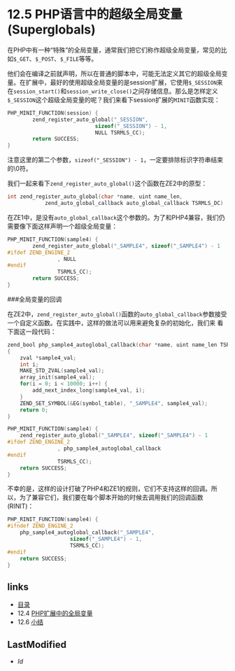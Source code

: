 # 12.5 PHP语言中的超级全局变量(Superglobals)

在PHP中有一种“特殊”的全局变量，通常我们把它们称作超级全局变量，常见的比如`$_GET`、`$_POST`、`$_FILE`等等。

他们会在编译之前就声明，所以在普通的脚本中，可能无法定义其它的超级全局变量。在扩展中，最好的使用超级全局变量的是session扩展，它使用`$_SESSION`来
在`session_start()`和`session_write_close()`之间存储信息。那么是怎样定义`$_SESSION`这个超级全局变量的呢？我们来看下session扩展的`MINIT`函数实现：

````c
PHP_MINIT_FUNCTION(session) {
        zend_register_auto_global("_SESSION",
                            sizeof("_SESSION") - 1,
                            NULL TSRMLS_CC);
        return SUCCESS;
}
````

注意这里的第二个参数，`sizeof("_SESSION") - 1`，一定要排除标识字符串结束的\0符。

我们一起来看下`zend_register_auto_global()`这个函数在ZE2中的原型：

````c
int zend_register_auto_global(char *name, uint name_len,
            zend_auto_global_callback auto_global_callback TSRMLS_DC)
````

在ZE1中，是没有`auto_global_callback`这个参数的。为了和PHP4兼容，我们仍需要像下面这样声明一个超级全局变量：

````c
PHP_MINIT_FUNCTION(sample4) {
        zend_register_auto_global("_SAMPLE4", sizeof("_SAMPLE4") - 1
#ifdef ZEND_ENGINE_2
                , NULL
#endif
                TSRMLS_CC);
        return SUCCESS;
}
````

###全局变量的回调

在ZE2中，`zend_register_auto_global()`函数的`auto_global_callback`参数接受一个自定义函数。在实践中，这样的做法可以用来避免复杂的初始化，我们来
看下面这一段代码：

````c
zend_bool php_sample4_autoglobal_callback(char *name, uint name_len TSRMLS_DC)
{
    zval *sample4_val;
    int i;
    MAKE_STD_ZVAL(sample4_val);
    array_init(sample4_val);
    for(i = 0; i < 10000; i++) {
        add_next_index_long(sample4_val, i);
    }
    ZEND_SET_SYMBOL(&EG(symbol_table), "_SAMPLE4", sample4_val);
    return 0;
}

PHP_MINIT_FUNCTION(sample4) {
    zend_register_auto_global("_SAMPLE4", sizeof("_SAMPLE4") - 1
#ifdef ZEND_ENGINE_2
                , php_sample4_autoglobal_callback
#endif
                TSRMLS_CC);
    return SUCCESS;
}
````

不幸的是，这样的设计打破了PHP4和ZE1的规则，它们不支持这样的回调。所以，为了兼容它们，我们要在每个脚本开始的时候去调用我们的回调函数(RINIT)：

````c
PHP_RINIT_FUNCTION(sample4) {
#ifndef ZEND_ENGINE_2
    php_sample4_autoglobal_callback("_SAMPLE4",
                    sizeof("_SAMPLE4") - 1,
                    TSRMLS_CC);
#endif
    return SUCCESS;
}
````


## links
   * [目录](<preface.md>)
   * 12.4 [PHP扩展中的全局变量](<12.4.md>)
   * 12.6 [小结](<12.6.md>)

## LastModified
   * $Id$